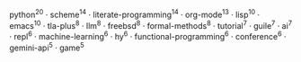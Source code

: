 python<sup>20</sup> · scheme<sup>14</sup> · literate-programming<sup>14</sup> · org-mode<sup>13</sup> · lisp<sup>10</sup> · emacs<sup>10</sup> · tla-plus<sup>8</sup> · llm<sup>8</sup> · freebsd<sup>8</sup> · formal-methods<sup>8</sup> · tutorial<sup>7</sup> · guile<sup>7</sup> · ai<sup>7</sup> · repl<sup>6</sup> · machine-learning<sup>6</sup> · hy<sup>6</sup> · functional-programming<sup>6</sup> · conference<sup>6</sup> · gemini-api<sup>5</sup> · game<sup>5</sup>

